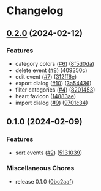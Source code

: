 # Changelog

## [0.2.0](https://github.com/dwmkerr/lifeline/compare/v0.1.0...v0.2.0) (2024-02-12)


### Features

* category colors ([#6](https://github.com/dwmkerr/lifeline/issues/6)) ([8f5d0da](https://github.com/dwmkerr/lifeline/commit/8f5d0da42515b2a4715940870e43044db8b4f11b))
* delete event ([#8](https://github.com/dwmkerr/lifeline/issues/8)) ([409350c](https://github.com/dwmkerr/lifeline/commit/409350c66062227eed612a7ca04d7ee1dd6a0363))
* edit event ([#7](https://github.com/dwmkerr/lifeline/issues/7)) ([312ff6e](https://github.com/dwmkerr/lifeline/commit/312ff6e0500fd7bd4416e5cafb92a9dfa029c619))
* export dialog ([#10](https://github.com/dwmkerr/lifeline/issues/10)) ([3a54436](https://github.com/dwmkerr/lifeline/commit/3a54436f58df55b23b140c053f906a8c47c74afb))
* filter categories ([#4](https://github.com/dwmkerr/lifeline/issues/4)) ([8201453](https://github.com/dwmkerr/lifeline/commit/82014539e63ebe3180040aaf02f8e30341edc9ac))
* heart favicon ([14883ae](https://github.com/dwmkerr/lifeline/commit/14883ae97016a3b4b321fd87c2ab21e001ab5b75))
* import dialog ([#9](https://github.com/dwmkerr/lifeline/issues/9)) ([9701c34](https://github.com/dwmkerr/lifeline/commit/9701c3493013cb3411e443e4a36c81f02b06919d))

## 0.1.0 (2024-02-09)


### Features

* sort events ([#2](https://github.com/dwmkerr/lifeline/issues/2)) ([5131039](https://github.com/dwmkerr/lifeline/commit/5131039efb20ea5d1ac46ea4b3a7b4ad550ee3e9))


### Miscellaneous Chores

* release 0.1.0 ([0bc2aaf](https://github.com/dwmkerr/lifeline/commit/0bc2aaf126602e2efec0f257f38d22ae96f8e9e2))
